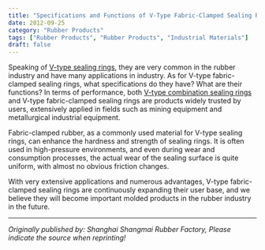 ```yaml
---
title: "Specifications and Functions of V-Type Fabric-Clamped Sealing Rings"
date: 2012-09-25
category: "Rubber Products"
tags: ["Rubber Products", "Rubber Products", "Industrial Materials"]
draft: false
---
```


Speaking of [V-type sealing rings](http://www.smpolymer.com/), they are very common in the rubber industry and have many applications in industry. As for V-type fabric-clamped sealing rings, what specifications do they have? What are their functions? In terms of performance, both [V-type combination sealing rings](http://www.smpolymer.com/xiangjiaozhipin/130/) and V-type fabric-clamped sealing rings are products widely trusted by users, extensively applied in fields such as mining equipment and metallurgical industrial equipment.

Fabric-clamped rubber, as a commonly used material for V-type sealing rings, can enhance the hardness and strength of sealing rings. It is often used in high-pressure environments, and even during wear and consumption processes, the actual wear of the sealing surface is quite uniform, with almost no obvious friction changes.

With very extensive applications and numerous advantages, V-type fabric-clamped sealing rings are continuously expanding their user base, and we believe they will become important molded products in the rubber industry in the future.

---

*Originally published by: Shanghai Shangmai Rubber Factory, Please indicate the source when reprinting!*
